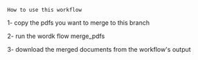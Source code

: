 ``How to use this workflow``

1- copy the pdfs you want to merge to this branch

2- run the wordk flow merge_pdfs

3- download the merged documents from the workflow's output
